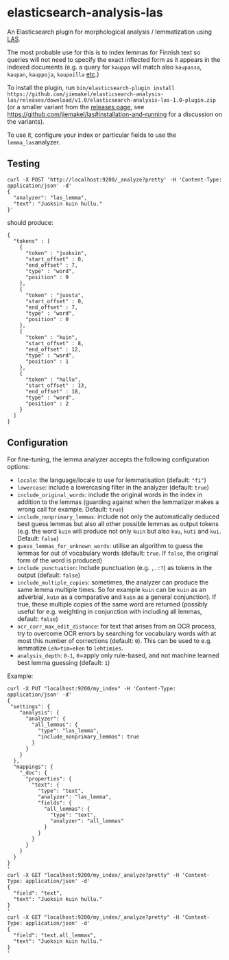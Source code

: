 # elasticsearch-analysis-las

An Elasticsearch plugin for morphological analysis / lemmatization using [LAS](http://github.com/jiemakel/las).

The most probable use for this is to index lemmas for Finnish text so queries will not need to specify the exact inflected form as it appears in the indexed documents (e.g. a query for `kauppa` will match also `kaupassa`, `kaupan`, `kauppoja`, `kaupoilla` [etc](https://www.ling.helsinki.fi/~fkarlsso/genkau2.html).)
 
To install the plugin, run `bin/elasticsearch-plugin install https://github.com/jiemakel/elasticsearch-analysis-las/releases/download/v1.0/elasticsearch-analysis-las-1.0-plugin.zip` (or a smaller variant from the [releases page](https://github.com/jiemakel/elasticsearch-analysis-las/releases), see https://github.com/jiemakel/las#installation-and-running for a discussion on the variants).

To use it, configure your index or particular fields to use the `lemma_las`analyzer. 

## Testing
 
```
curl -X POST 'http://localhost:9200/_analyze?pretty' -H 'Content-Type: application/json' -d'
{
  "analyzer": "las_lemma",
  "text": "Juoksin kuin hullu."
}'
```

should produce:
```
{
  "tokens" : [
    {
      "token" : "juoksin",
      "start_offset" : 0,
      "end_offset" : 7,
      "type" : "word",
      "position" : 0
    },
    {
      "token" : "juosta",
      "start_offset" : 0,
      "end_offset" : 7,
      "type" : "word",
      "position" : 0
    },
    {
      "token" : "kuin",
      "start_offset" : 8,
      "end_offset" : 12,
      "type" : "word",
      "position" : 1
    },
    {
      "token" : "hullu",
      "start_offset" : 13,
      "end_offset" : 18,
      "type" : "word",
      "position" : 2
    }
  ]
}
```

## Configuration

For fine-tuning, the lemma analyzer accepts the following configuration options:
 * `locale`: the language/locale to use for lemmatisation (default: `"fi"`)
 * `lowercase`: include a lowercasing filter in the analyzer (default: `true`)
 * `include_original_words`: include the original words in the index in addition to the lemmas (guarding against when the lemmatizer makes a wrong call for example. Default: `true`) 
 * `include_nonprimary_lemmas`: include not only the automatically deduced best guess lemmas but also all other possible lemmas as output tokens (e.g. the word `kuin` will produce not only `kuin` but also `kuu`, `kuti` and `kui`. Default: `false`)
 * `guess_lemmas_for_unknown_words`: utilise an algorithm to guess the lemmas for out of vocabulary words (default: `true`. If `false`, the original form of the word is produced)
 * `include_punctuation`:  Include punctuation (e.g. `,.:?`) as tokens in the output (default: `false`)
 * `include_multiple_copies`: sometimes, the analyzer can produce the same lemma multiple times. So for example `kuin` can be `kuin` as an adverbial, `kuin` as a comparative and `kuin` as a general conjunction). If true, these multiple copies of the same word are returned (possibly useful for e.g. weighting in conjunction with including all lemmas, default: `false`) 
 * `ocr_corr_max_edit_distance`: for text that arises from an OCR process, try to overcome OCR errors by searching for vocabulary words with at most this number of corrections (default: `0`). This can be used to e.g. lemmatize `Leh>tim»ehen` to `lehtimies`.
 * `analysis_depth`: `0-1`, `0`=apply only rule-based, and not machine learned best lemma guessing (default: `1`)
 
Example:
```
curl -X PUT "localhost:9200/my_index" -H 'Content-Type: application/json' -d'
{
 "settings": {
    "analysis": {
      "analyzer": {
        "all_lemmas": {
          "type": "las_lemma",
          "include_nonprimary_lemmas": true
        }
      }
    }
  },
  "mappings": {
    "_doc": {
      "properties": {
        "text": { 
          "type": "text",
          "analyzer": "las_lemma",
          "fields": {
            "all_lemmas": {
              "type": "text",
              "analyzer": "all_lemmas"
            }
          }
        }
      }
    }
  }
}
'
curl -X GET "localhost:9200/my_index/_analyze?pretty" -H 'Content-Type: application/json' -d'
{
  "field": "text",
  "text": "Juoksin kuin hullu."
}
'
curl -X GET "localhost:9200/my_index/_analyze?pretty" -H 'Content-Type: application/json' -d'
{
  "field": "text.all_lemmas",
  "text": "Juoksin kuin hullu."
}
'
```